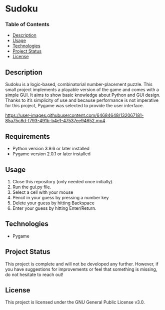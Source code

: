 # Sudoku

### Table of Contents

- [Description](#description)
- [Usage](#usage)
- [Technologies](#technologies)
- [Project Status](#project-status)
- [License](#license)

## Description

Sudoku is a logic-based, combinatorial number-placement puzzle.
This small project implements a playable version of the game and comes with a simple GUI.
It aims to show basic knowledge about Python and GUI design.
Thanks to it’s simplicity of use and because performance is not imperative for this project,
Pygame was selected to provide the user interface.

https://user-images.githubusercontent.com/64684648/132067181-85a75c8d-f793-491b-b4e1-47537ee94652.mp4
## Requirements

- Python version 3.9.6 or later installed
- Pygame version 2.0.1 or later installed
## Usage

1. Close this repository (only needed once initially).
2. Run the gui.py file.
3. Select a cell with your mouse
4. Pencil in your guess by pressing a number key
5. Delete your guess by hitting Backspace
6. Enter your guess by hitting Enter/Return.
## Technologies

- Pygame

## Project Status

This project is complete and will not be developed any further.
However, if you have suggestions for improvements or feel that something is missing, do not hesitate to reach out!

## License

This project is licensed under the GNU General Public License v3.0.